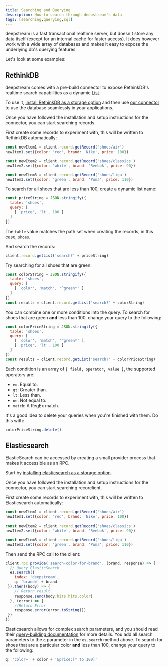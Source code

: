 ```yaml
---
title: Searching and Querying
description: How to search through deepstream's data
tags: [searching,querying,sql]
---
```


deepstream is a fast transactional realtime server, but doesn't store any data itself (except for an internal cache for faster access). It does however work with a wide array of databases and makes it easy to expose the underlying db's querying features.

Let's look at some examples:

## RethinkDB
deepstream comes with a pre-build connector to expose RethinkDB's realtime search capabilities as a dynamic [List](//tutorials/core/datasync/lists/).

To use it, [install RethinkDB as a storage option](/tutorials/plugins/database/rethinkdb/) and then use [our connector](https://github.com/deepstreamIO/deepstream.io-provider-search-rethinkdb) to use the database seamlessly in your applications.

Once you have followed the installation and setup instructions for the connector, you can start searching records.

First create some records to experiment with, this will be written to RethinkDB automatically:

```javascript
const newItem1 = client.record.getRecord('shoes/air')
newItem1.set({color: 'red', brand: 'Nike', price: 100})

const newItem2 = client.record.getRecord('shoes/classics')
newItem2.set({color: 'white', brand: 'Reebok', price: 90})

const newItem3 = client.record.getRecord('shoes/liga')
newItem3.set({color: 'green', brand: 'Puma', price: 110})
```

To search for all shoes that are less than 100, create a dynamic list name:

```javascript
const priceString = JSON.stringify({
  table: 'shoes',
  query: [
    [ 'price', 'lt', 100 ]
  ]
})
```

The `table` value matches the path set when creating the records, in this case, `shoes`.

And search the records:

```javascript
client.record.getList('search?' + priceString)
```

Try searching for all shoes that are green:

```javascript
const colorString = JSON.stringify({
  table: 'shoes',
  query: [
    [ 'color', 'match', '^green*' ]
  ]
})
const results = client.record.getList('search?' + colorString)
```

You can combine one or more conditions into the query. To search for shoes that are green **and** less than 100, change your query to the following:

```javascript
const colorPriceString = JSON.stringify({
  table: 'shoes',
  query: [
    [ 'color', 'match', '^green*' ],
    [ 'price', 'lt', 100 ]
  ]
})
const results = client.record.getList('search?' + colorPriceString)
```

Each condition is an array of `[ field, operator, value ]`, the supported operators are:

- `eq`: Equal to.
- `gt`: Greater than.
- `lt`: Less than.
- `ne`: Not equal to.
- `match`: A RegEx match.

It's a good idea to delete your queries when you're finished with them. Do this with:

```javascript
colorPriceString.delete()
```

## Elasticsearch

ElasticSearch can be accessed by creating a small provider process that makes it accessible as an RPC.

Start by [installing elasticsearch as a storage option](/tutorials/plugins/database/elasticsearch/).

Once you have followed the installation and setup instructions for the connector, you can start searching recorclient.

First create some records to experiment with, this will be written to Elasticsearch automatically:

```javascript
const newItem1 = client.record.getRecord('shoes/air')
newItem1.set({color: 'red', brand: 'Nike', price: 100})

const newItem2 = client.record.getRecord('shoes/classics')
newItem2.set({color: 'white', brand: 'Reebok', price: 90})

const newItem3 = client.record.getRecord('shoes/liga')
newItem3.set({color: 'green', brand: 'Puma', price: 110})
```

Then send the RPC call to the client:

```javascript
client.rpc.provide('search-color-for-brand', (brand, response) => {
  // Query ElasticSearch
  es.search({
    index: 'deepstream',
    q: 'brand=' + brand
 }).then((body) => {
    // Return result
    response.send(body.hits.hits.color)
  }, (error) => {
    //Return Error
    response.error(error.toString())
 })
})
```

Elasticsearch allows for complex search parameters, and you should read their [query-building documentation](https://www.elastic.co/guide/en/elasticsearch/reference/current/query-dsl-query-string-query.html) for more details. You add all search parameters to the `q` parameter in the `es.search` method above. To search for shoes that are a particular color **and** less than 100, change your query to the following:

```javascript
q: 'color=' + color + '&price:[* to 100]'
```
